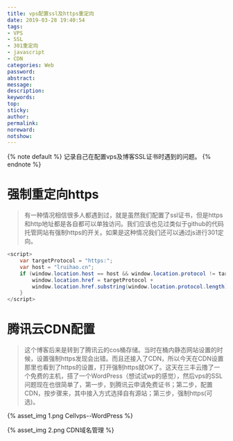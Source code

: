 ```yaml
---
title: vps配置ssl及https重定向
date: 2019-03-28 19:40:54
tags:
- VPS
- SSL
- 301重定向
- javascript
- CDN
categories: Web
password:
abstract:
message:
description:
keywords:
top:
sticky:
author:
permalink:
noreward:
notshow:
---
```


{% note default %}
记录自己在配置vps及博客SSL证书时遇到的问题。
{% endnote %}

<!--more-->

# 强制重定向https
> 有一种情况相信很多人都遇到过，就是虽然我们配置了ssl证书，但是https和http地址都是各自都可以单独访问。我们应该也见过类似于github的代码托管网站有强制https的开关。如果是这种情况我们还可以通过js进行301定向。

```java http2https
<script>
	var targetProtocol = "https:";
	var host = "lruihao.cn";
	if (window.location.host == host && window.location.protocol != targetProtocol){
 		window.location.href = targetProtocol +
  		window.location.href.substring(window.location.protocol.length);
    }
</script>
```

# 腾讯云CDN配置
> 这个博客后来是转到了腾讯云的cos桶存储。当时在桶内静态网站设置的时候，设置强制https发现会出错。而且还接入了CDN，所以今天在CDN设置那里也看到了https的设置，打开强制https就OK了。这天在三丰云撸了一个免费的主机，搭了一个WordPress（想试试wp的感觉），然后vps的SSL问题现在也很简单了，第一步，到腾讯云申请免费证书；第二步，配置CDN，按步骤来，其中接入方式选择自有源站；第三步，强制https(可选)。

{% asset_img 1.png Cellvps--WordPress %}

{% asset_img 2.png CDN域名管理 %}
